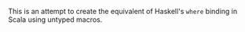 This is an attempt to create the equivalent of Haskell's `where` binding
in Scala using untyped macros.